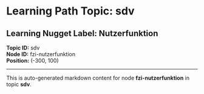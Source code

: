# Learning Path Topic: sdv

## Learning Nugget Label: Nutzerfunktion

**Topic ID:** sdv  
**Node ID:** fzi-nutzerfunktion  
**Position:** (-300, 100)

---

This is auto-generated markdown content for node **fzi-nutzerfunktion** in topic **sdv**.
